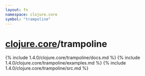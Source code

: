 ```yaml
---
layout: fn
namespace: clojure.core
symbol: "trampoline"
---
```


# [clojure.core](../)/trampoline

{% include 1.4.0/clojure.core/trampoline/docs.md %}
{% include 1.4.0/clojure.core/trampoline/examples.md %}
{% include 1.4.0/clojure.core/trampoline/src.md %}

